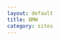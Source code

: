 ```yaml
---
layout: default
title: BMW
category: sites
---
```


<img src="http://josemdev.com/mirkopf/sites/01home.jpg" class="inline-left" title="" alt="" />